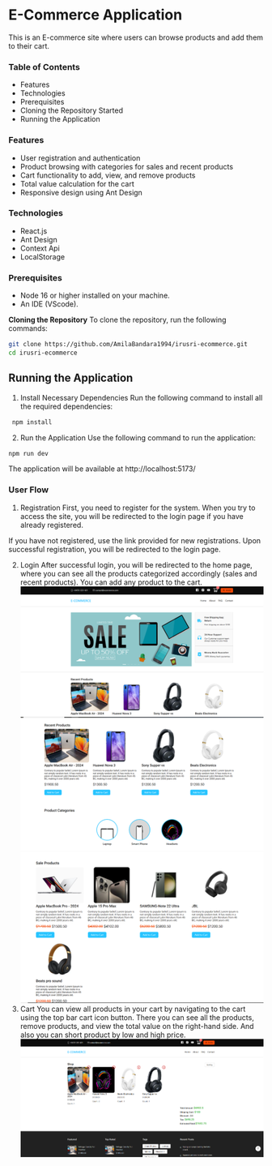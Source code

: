 # E-Commerce Application

This is an E-commerce site where users can browse products and add them to their cart.

### Table of Contents
* Features
* Technologies
* Prerequisites
*  Cloning the Repository Started
*  Running the Application

### Features

* User registration and authentication
* Product browsing with categories for sales and recent products
* Cart functionality to add, view, and remove products
* Total value calculation for the cart
* Responsive design using Ant Design


### Technologies

* React.js 
* Ant Design
* Context Api
* LocalStorage

### Prerequisites
* Node 16 or higher installed on your machine.
* An IDE  (VScode).

**Cloning the Repository**
To clone the repository, run the following commands:
```bash
git clone https://github.com/AmilaBandara1994/irusri-ecommerce.git
cd irusri-ecommerce
```

## Running the Application
1. Install Necessary Dependencies
Run the following command to install all the required dependencies:
```bash
 npm install
```
2. Run the Application
Use the following command to run the application:

```bash
npm run dev
```
The application will be available at http://localhost:5173/


### User Flow
1. Registration
First, you need to register for the system. When you try to access the site, you will be redirected to the login page if you have already registered.

If you have not registered, use the link provided for new registrations. Upon successful registration, you will be redirected to the login page.

2. Login
After successful login, you will be redirected to the home page, where you can see all the products categorized accordingly (sales and recent products). You can add any product to the cart.
![Home Page](public/Screenshot.png)
![Recent Products](public/Screenshot1.png)
![Sale Products](public/Screenshot2.png)
3. Cart
You can view all products in your cart by navigating to the cart using the top bar cart icon button. There you can see all the products, remove products, and view the total value on the right-hand side. And also you can short product by low and high price.
![Cart Page](public/Screenshot3.png)